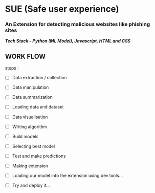 # SUE (Safe user experience)
### An Extension for detecting malicious websites like phishing sites

***Tech Stack - Python (ML Model), Javascript, HTML and CSS***

## WORK FLOW
steps :
- [ ] Data extraction / collection 
- [ ] Data manipulation 
- [ ] Data summarization
- [ ] Loading data and dataset
- [ ] Data visualisation 
- [ ] Writing algorithm 
- [ ] Build models
- [ ] Selecting best model
- [ ] Test and make predictions
- [ ] Making extension
- [ ] Loading our model into the extension using dev tools… 
- [ ] Try and deploy it…



